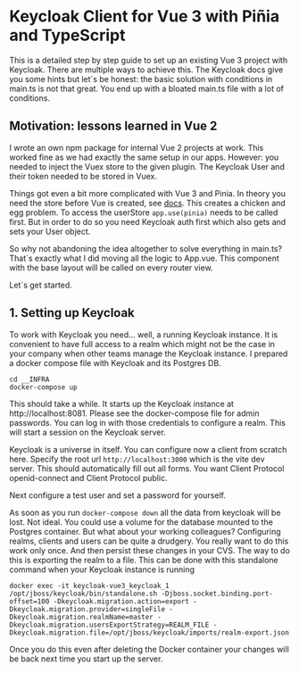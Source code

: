 # Keycloak Client for Vue 3 with Piñia and TypeScript

This is a detailed step by step guide to set up an existing Vue 3 project with Keycloak. There are multiple ways to 
achieve this. The Keycloak docs give you some hints but let´s be honest: the basic solution with conditions 
in main.ts is not that great. You end up with a bloated main.ts file with a lot of conditions.

## Motivation: lessons learned in Vue 2
I wrote an own npm package for internal Vue 2 projects at work. This worked fine as we had exactly the same setup in 
our apps. However: you needed to inject the Vuex store to the given plugin. The Keycloak User and their token needed 
to be stored in Vuex.

Things got even a bit more complicated with Vue 3 and Pinia. In theory you need the store before Vue is created, 
see [docs](https://pinia.vuejs.org/core-concepts/outside-component-usage.html). This creates a chicken and egg problem.
To access the userStore `app.use(pinia)` needs to be called first. But in order to do so you need Keycloak auth first 
which also gets and sets your User object.

So why not abandoning the idea altogether to solve everything in main.ts? That´s exactly what I did moving all the 
logic to App.vue. This component with the base layout will be called on every router view. 

Let´s get started.

## 1. Setting up Keycloak
To work with Keycloak you need... well, a running Keycloak instance. It is convenient to have full access to a realm
which might not be the case in your company when other teams manage the Keycloak instance. I prepared a docker compose
file with Keycloak and its Postgres DB.
```
cd __INFRA
docker-compose up
```

This should take a while. It starts up the Keycloak instance at http://localhost:8081. Please see the docker-compose
file for admin passwords. You can log in with those credentials to configure a realm. This will start a session on the
Keycloak server.

Keycloak is a universe in itself. You can configure now a client from scratch here. Specify the root url 
`http://localhost:3000` which is the vite dev server. This should automatically fill out all forms. 
You want Client Protocol openid-connect and Client Protocol public.

Next configure a test user and set a password for yourself.

As soon as you run `docker-compose down` all the data from keycloak will be lost. Not ideal. You could use a volume
for the database mounted to the Postgres container. But what about your working colleagues? Configuring realms,
clients and users can be quite a drudgery. You really want to do this work only once. And then persist these changes
in your CVS. The way to do this is exporting the realm to a file. This can be done with this standalone command when
your Keycloak instance is running
```
docker exec -it keycloak-vue3_keycloak_1 /opt/jboss/keycloak/bin/standalone.sh -Djboss.socket.binding.port-offset=100 -Dkeycloak.migration.action=export -Dkeycloak.migration.provider=singleFile -Dkeycloak.migration.realmName=master -Dkeycloak.migration.usersExportStrategy=REALM_FILE -Dkeycloak.migration.file=/opt/jboss/keycloak/imports/realm-export.json
```
Once you do this even after deleting the Docker container your changes will be back next time you start up the server.

